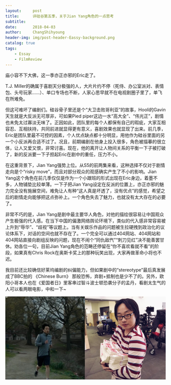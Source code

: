 ```yaml
---
layout:     post
title:      评硅谷第五季，关于Jian Yang角色的一点思考
subtitle:   
date:       2018-04-03
author:     ChangShihyoung
header-img: img/post-header-Eassy-background.png
catalog: true
tags:
    - Essay
	- FilmReview
---
```


庙小容不下大佛，这一季亦正亦邪的Eric走了。  

T.J. Miller的确属于喜剧天分极强的人，大片片约不停（死侍、办公室派对、表情包、头号玩家……）、单口专场也不断，人家心思早就不在电视剧圈子里了，单飞在所难免。  

但这可难坏了编剧们。硅谷骨子里还是个“大卫击败哥利亚”的故事，Hooli的Gavin天生就是大反派无可厚非，可如果Pied piper这边一水“高大全”、“伟光正”，剧情也未免太过寡淡无味了。正因如此，团队里的每个人都保有自己的瑕疵，大家互相容忍、互相扶持，共同前进就显得更有意义，喜剧效果也就显现了出来。前几季，Eric是团队里最不可控的因素，个人优点缺点都十分明显，用他作为硅谷里面的另一个小反派再合适不过了。况且，前期编剧在他身上投入很多，角色被描摹的很立体，让人又爱又恨，非常讨喜。现在，他的离开让人物间关系的平衡一下子被打破了，新的反派要一下子担起Eric在剧中的重任，压力不小。  

在这重背景下，Jian Yang强势上位。从S5的前两集来看，这种选择不仅对于剧情走向是个“risky move”，而且对部分观众的观感确实产生了不小的影响。Jian Yang这个角色在前几季仅仅是作为一个小跟班的形式出现在Eric身边，着墨不多，人物铺垫比较单薄。一下子把Jian Yang设定在反派的位置上，亦正亦邪的魅力完全没有施展空间，难免让人有种“这人真是坏透了，没有优点”的感觉，希望之后的剧情走向能够把这点弥补上。一个角色失去了魅力，也就没有太大存在的必要了。  

非常不巧的是，Jian Yang是剧中最主要华人角色，对他的描绘很容易让中国观众产生极强的代入感。在当下中国的偏激网络舆论环境下，类似的代入感非常容易被上升到“辱华”、“歧视”等议题上。当有关娱乐作品的问题被生拉硬拽到政治化的议论体系下，对话的空间也就不存在了。一个完全可以通过404网站、404网站和404网站直接向剧组反映的问题，现在不闹个“同仇敌忾”“刺刀见红”决不能善罢甘休。劝各位一句，目前Jian Yang角色的范畴还停留在“你不喜欢看就不看”的阶段，如果真有Chris Rock在奥斯卡奖上的那种玩笑出现，大家再做革命小将也不迟。  

我目前还比较确信好莱坞编剧的纠偏能力，但如果剧中的“stereotype”最后真发展成了BBC拍的 《Chinese Burn》 那般恐怖，弃剧+抵制也是少不了的。另外，欧阳小哥本人也在《爱国者日》里客串过智斗波士顿恐袭分子的孟丹，看剧太生气的人可以看两眼电影，中和一下~  

![关于Jian Yang角色的一点思考](https://github.com/changshihyoung/changshihyoung.github.io/blob/master/img/post-2018-4-3-graph-1.jpg?raw=true)
